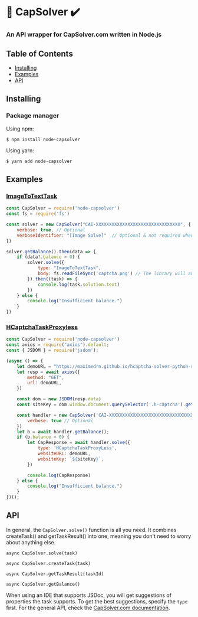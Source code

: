# 🤖 CapSolver ✔️
### An API wrapper for CapSolver.com written in Node.js
## Table of Contents
- [Installing](#Installing)
- [Examples](#Examples)
- [API](#API)
## Installing
### Package manager
Using npm:
```
$ npm install node-capsolver
```
Using yarn:
```
$ yarn add node-capsolver
```

## Examples
### [ImageToTextTask](https://docs.capsolver.com/guide/recognition/ImageToTextTask.html)
```js
const CapSolver = require('node-capsolver')
const fs = require('fs')

const solver = new CapSolver("CAI-XXXXXXXXXXXXXXXXXXXXXXXXXXXXXXXX", {
    verbose: true, // Optional
    verboseIdentifier: "[Image Solve]"  // Optional & not required when verbose: true
})

solver.getBalance().then(data => {
    if (data?.balance > 0) {
        solver.solve({
            type: "ImageToTextTask",
            body: fs.readFileSync('captcha.png') // The library will automatically convert buffers into base64	strings for you
        }).then((task) => {
            console.log(task.solution.text)
        })
    } else {
        console.log("Insufficient balance.")
    }
})
```
### [HCaptchaTaskProxyless](https://docs.capsolver.com/guide/captcha/HCaptcha.html)
```js
const CapSolver = require('node-capsolver')
const axios = require("axios").default;
const { JSDOM } = require('jsdom');

(async () => {
    let demoURL = "https://maximedrn.github.io/hcaptcha-solver-python-selenium/";
    let resp = await axios({
        method: "GET",
        url: demoURL,
    })

    const dom = new JSDOM(resp.data)
    const siteKey = dom.window.document.querySelector('.h-captcha').getAttribute('data-sitekey');

    const handler = new CapSolver('CAI-XXXXXXXXXXXXXXXXXXXXXXXXXXXXXXXX', {
        verbose: true // Optional
    })
    let b = await handler.getBalance();
    if (b.balance > 0) {
        let CapResponse = await handler.solve({
            type: 'HCaptchaTaskProxyLess',
            websiteURL: demoURL,
            websiteKey: `${siteKey}`,
        })

        console.log(CapResponse)
    } else {
        console.log("Insufficient balance.")
    }
})();
```
## API
In general, the `CapSolver.solve()` function is all you need. It combines createTask() and getTaskResult() into one, meaning you don't need to worry about anything else.

`async CapSolver.solve(task)`

`async CapSolver.createTask(task)`

`async CapSolver.getTaskResult(taskId)`

`async CapSolver.getBalance()`

When using an IDE that supports JSDoc, you will get suggestions of properties the task supports. To get the best suggestions, specify the `type` first.
For the general API, check the [CapSolver.com documentation](https://docs.capsolver.com/).
